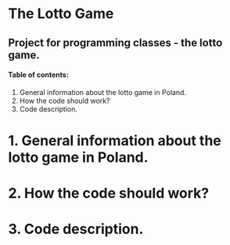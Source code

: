 # The Lotto Game #
## Project for programming classes - the lotto game. ##

#### Table of contents: ####
1. General information about the lotto game in Poland.
2. How the code should work?
3. Code description.

# 1. General information about the lotto game in Poland. #


# 2. How the code should work? #


# 3. Code description. #
